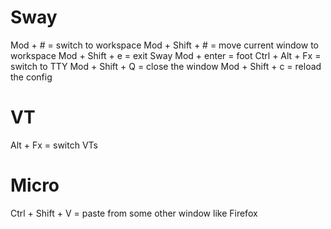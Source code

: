 # Sway
Mod + # = switch to workspace
Mod + Shift + # = move current window to workspace
Mod + Shift + e = exit Sway
Mod + enter = foot
Ctrl + Alt + Fx = switch to TTY
Mod + Shift + Q = close the window
Mod + Shift + c = reload the config

# VT
Alt + Fx = switch VTs

# Micro
Ctrl + Shift + V = paste from some other window like Firefox